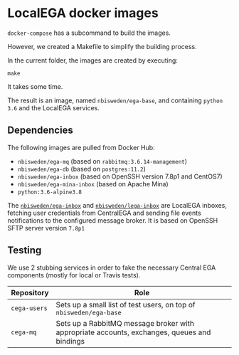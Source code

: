 # LocalEGA docker images

`docker-compose` has a subcommand to build the images.

However, we created a Makefile to simplify the building process.

In the current folder, the images are created by executing:

	make

It takes some time.

The result is an image, named `nbisweden/ega-base`, and containing `python 3.6` and the LocalEGA services.

## Dependencies

The following images are pulled from Docker Hub:

* `nbisweden/ega-mq` (based on `rabbitmq:3.6.14-management`)
* `nbisweden/ega-db` (based on `postgres:11.2`)
* `nbisweden/ega-inbox` (based on OpenSSH version 7.8p1 and CentOS7)
* `nbisweden/ega-mina-inbox` (based on Apache Mina)
* `python:3.6-alpine3.8` 

The [`nbisweden/ega-inbox`](https://github.com/EGA-archive/LocalEGA-inbox) and [`nbisweden/lega-inbox`](https://github.com/NBISweden/LocalEGA-inbox) are LocalEGA inboxes, fetching user credentials from CentralEGA and sending file events notifications to the configured message broker. It is based on OpenSSH SFTP server version `7.8p1` 

## Testing

We use 2 stubbing services in order to fake the necessary Central EGA components (mostly for local or Travis tests).

| Repository   | Role |
|--------------|------|
| `cega-users` | Sets up a small list of test users, on top of `nbisweden/ega-base` |
| `cega-mq`    | Sets up a RabbitMQ message broker with appropriate accounts, exchanges, queues and bindings |
